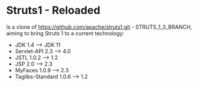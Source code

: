 # Struts1 - Reloaded

Is a clone of <https://github.com/apache/struts1.git> - STRUTS_1_3_BRANCH, aiming to bring Struts 1 to a current technology: 
* JDK 1.4 --> JDK 11
* Servlet-API 2.3 --> 4.0
* JSTL 1.0.2 --> 1.2
* JSP 2.0 --> 2.3
* MyFaces 1.0.9 --> 2.3
* Taglibs-Standard 1.0.6 --> 1.2